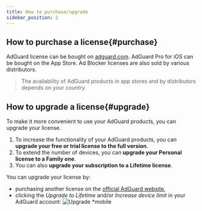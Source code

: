 ```yaml
---
title: How to purchase/upgrade
sidebar_position: 2
---
```


## How to purchase a license{#purchase}

AdGuard license can be bought on [adguard.com](https://adguard.com/license.html). AdGuard Pro for iOS can be bought on the App Store. Ad Blocker licenses are also sold by various distributors.

> The availability of AdGuard products in app stores and by distributors depends on your country.

## How to upgrade a license{#upgrade}

To make it more convenient to use your AdGuard products, you can upgrade your license.

1. To increase the functionality of your AdGuard products, you can **upgrade your free or trial license to the full version**.
2. To extend the number of devices, you can **upgrade your Personal license to a Family one**.
3. You can also **upgrade your subscription to a Lifetime license**.

You can upgrade your license by:
  * purchasing another license on the [official AdGuard website](www.adguard.com),
  * clicking the *Upgrade to Lifetime* and/or *Increase device limit* in your AdGuard account:
    ![Upgrade *mobile](https://cdn.adtidy.org/content/kb/ad_blocker/general/newaccount-upgrade.png)
